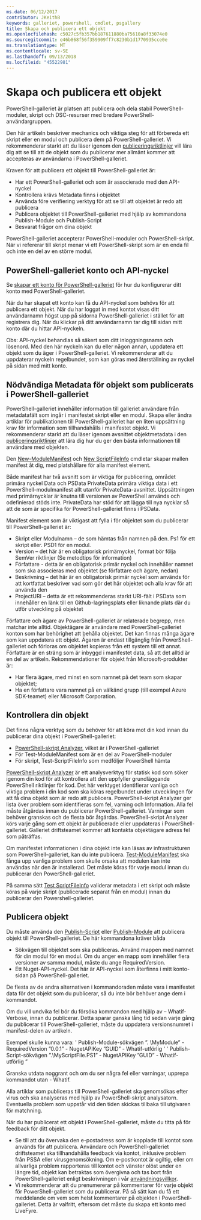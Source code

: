 ```yaml
---
ms.date: 06/12/2017
contributor: JKeithB
keywords: galleriet, powershell, cmdlet, psgallery
title: Skapa och publicera ett objekt
ms.openlocfilehash: c5027c5fb357bb187611880ba75610a8f33074e0
ms.sourcegitcommit: e46b868f56f359909ff7c8230b1d1770935cce0e
ms.translationtype: MT
ms.contentlocale: sv-SE
ms.lasthandoff: 09/13/2018
ms.locfileid: "45522981"
---
```

# <a name="creating-and-publishing-an-item"></a>Skapa och publicera ett objekt

PowerShell-galleriet är platsen att publicera och dela stabil PowerShell-moduler, skript och DSC-resurser med bredare PowerShell-användargruppen.

Den här artikeln beskriver mechanics och viktiga steg för att förbereda ett skript eller en modul och publicera dem på PowerShell-galleriet.
Vi rekommenderar starkt att du läser igenom den [publiceringsriktlinjer](https://msdn.microsoft.com/powershell/gallery/psgallery/psgallery-PublishingGuidelines) vill lära dig att se till att de objekt som du publicerar mer allmänt kommer att accepteras av användarna i PowerShell-galleriet.

Kraven för att publicera ett objekt till PowerShell-galleriet är:

- Har ett PowerShell-galleriet och som är associerade med den API-nyckel
- Kontrollera krävs Metadata finns i objektet
- Använda före verifiering verktyg för att se till att objektet är redo att publicera
- Publicera objektet till PowerShell-galleriet med hjälp av kommandona Publish-Module och Publish-Script
- Besvarat frågor om dina objekt

PowerShell-galleriet accepterar PowerShell-moduler och PowerShell-skript.
När vi refererar till skript menar vi ett PowerShell-skript som är en enda fil och inte en del av en större modul.

## <a name="powershell-gallery-account-and-api-key"></a>PowerShell-galleriet konto och API-nyckel

Se [skapar ett konto för PowerShell-galleriet](https://msdn.microsoft.com/powershell/gallery/psgallery/psgallery_creating_an_account) för hur du konfigurerar ditt konto med PowerShell-galleriet.

När du har skapat ett konto kan få du API-nyckel som behövs för att publicera ett objekt.
När du har loggat in med kontot visas ditt användarnamn högst upp på sidorna PowerShell-galleriet i stället för att registrera dig.
När du klickar på ditt användarnamn tar dig till sidan mitt konto där du hittar API-nyckeln.

Obs: API-nyckel behandlas så säkert som ditt inloggningsnamn och lösenord.
Med den här nyckeln kan du eller någon annan, uppdatera ett objekt som du äger i PowerShell-galleriet.
Vi rekommenderar att du uppdaterar nyckeln regelbundet, som kan göras med återställning av nyckel på sidan med mitt konto.

## <a name="required-metadata-for-items-published-to-the-powershell-gallery"></a>Nödvändiga Metadata för objekt som publicerats i PowerShell-galleriet

PowerShell-galleriet innehåller information till galleriet användare från metadatafält som ingår i manifestet skript eller en modul.
Skapa eller ändra artiklar för publikationen till PowerShell-galleriet har en liten uppsättning krav för information som tillhandahålls i manifestet objekt.
Vi rekommenderar starkt att du läser igenom avsnittet objektmetadata i den [publiceringsriktlinjer](https://msdn.microsoft.com/powershell/gallery/psgallery/psgallery-PublishingGuidelines) att lära dig hur du ger den bästa informationen till användare med objekten.

Den [New-ModuleManifest](https://msdn.microsoft.com/powershell/gallery/psget/module/ModuleManifest-Reference) och [New ScriptFileInfo](https://msdn.microsoft.com/powershell/gallery/psget/script/psget_new-scriptfileinfo) cmdletar skapar mallen manifest åt dig, med platshållare för alla manifest element.

Både manifest har två avsnitt som är viktiga för publicering, området primära nyckel Data och PSData PrivateData primära viktiga data i ett PowerShell-modulmanifest allt utanför PrivateData-avsnittet.
Uppsättningen med primärnycklar är knutna till versionen av PowerShell används och odefinierad stöds inte.
PrivateData har stöd för att lägga till nya nycklar så att de som är specifika för PowerShell-galleriet finns i PSData.


Manifest element som är viktigast att fylla i för objektet som du publicerar till PowerShell-galleriet är:

- Skript eller Modulnamn – de som hämtas från namnen på den. Ps1 för ett skript eller. PSD1 för en modul.
- Version – det här är en obligatorisk primärnyckel, format bör följa SemVer riktlinjer (Se metodtips för information)
- Författare - detta är en obligatorisk primär nyckel och innehåller namnet som ska associeras med objektet (se författare och ägare, nedan)
- Beskrivning – det här är en obligatorisk primär nyckel som används för att kortfattat beskriver vad som gör det här objektet och alla krav för att använda den
- ProjectURI – detta är ett rekommenderas starkt URI-fält i PSData som innehåller en länk till en Github-lagringsplats eller liknande plats där du utför utveckling på objektet

Författare och ägare av PowerShell-galleriet är relaterade begrepp, men matchar inte alltid.
Objektägare är användare med PowerShell-galleriet konton som har behörighet att behålla objektet. Det kan finnas många ägare som kan uppdatera ett objekt.
Ägaren är endast tillgänglig från PowerShell-galleriet och förloras om objektet kopieras från ett system till ett annat.
Författare är en sträng som är inbyggd i manifestet data, så att det alltid är en del av artikeln.
Rekommendationer för objekt från Microsoft-produkter är:

- Har flera ägare, med minst en som namnet på det team som skapar objektet;
- Ha en författare vara namnet på en välkänd grupp (till exempel Azure SDK-teamet) eller Microsoft Corporation.


## <a name="pre-validate-your-item"></a>Kontrollera din objekt

Det finns några verktyg som du behöver för att köra mot din kod innan du publicerar dina objekt i PowerShell-galleriet:

- [PowerShell-skript Analyzer](https://www.powershellgallery.com/packages/PSScriptAnalyzer/), vilket är i PowerShell-galleriet
- För Test-ModuleManifest som är en del av PowerShell-moduler
- För skript, Test-ScriptFileInfo som medföljer PowerShell hämta

[PowerShell-skript Analyzer](https://www.powershellgallery.com/packages/PSScriptAnalyzer/) är ett analysverktyg för statisk kod som söker igenom din kod för att kontrollera att den uppfyller grundläggande PowerShell riktlinjer för kod. Det här verktyget identifierar vanliga och viktiga problem i din kod som ska köras regelbundet under utvecklingen för att få dina objekt som är redo att publicera.
PowerShell-skript Analyzer ger lista över problem som identifieras som fel, varning och Information.
Alla fel måste åtgärdas innan du publicerar PowerShell-galleriet. Varningar som behöver granskas och de flesta bör åtgärdas.
PowerShell-skript Analyzer körs varje gång som ett objekt är publicerade eller uppdateras i PowerShell-galleriet.
Galleriet driftsteamet kommer att kontakta objektägare adress fel som påträffas.

Om manifestet informationen i dina objekt inte kan läsas av infrastrukturen som PowerShell-galleriet, kan du inte publicera.
[Test-ModuleManifest](https://msdn.microsoft.com/powershell/reference/5.1/microsoft.powershell.core/test-modulemanifest) ska fånga upp vanliga problem som skulle orsaka att modulen kan inte användas när den är installerad. Det måste köras för varje modul innan du publicerar den PowerShell-galleriet.

På samma sätt [Test ScriptFileInfo](https://msdn.microsoft.com/powershell/gallery/psget/script/psget_test-scriptfileinfo) validerar metadata i ett skript och måste köras på varje skript (publicerade separat från en modul) innan du publicerar den Powershell-galleriet.


## <a name="publishing-items"></a>Publicera objekt

Du måste använda den [Publish-Script](https://msdn.microsoft.com/powershell/gallery/psget/script/psget_publish-script) eller [Publish-Module](https://msdn.microsoft.com/powershell/gallery/psget/module/psget_publish-module) att publicera objekt till PowerShell-galleriet.
De här kommandona kräver båda

- Sökvägen till objektet som ska publiceras. Använd mappen med namnet för din modul för en modul. Om du anger en mapp som innehåller flera versioner av samma modul, måste du ange RequiredVersion.
- Ett Nuget-API-nyckel. Det här är API-nyckel som återfinns i mitt konto-sidan på PowerShell-galleriet.

De flesta av de andra alternativen i kommandoraden måste vara i manifestet data för det objekt som du publicerar, så du inte bör behöver ange dem i kommandot.

Om du vill undvika fel bör du försöka kommandon med hjälp av – Whatif-Verbose, innan du publicerar.
Detta sparar ganska lång tid sedan varje gång du publicerar till PowerShell-galleriet, måste du uppdatera versionsnumret i manifest-delen av artikeln.

Exempel skulle kunna vara: ' Publish-Module-sökvägen ”. \MyModule” - RequiredVersion ”0.0.1” - NugetAPIKey ”GUID” - Whatif-utförlig ' ' Publish-Script-sökvägen ”.\MyScriptFile.PS1” - NugetAPIKey ”GUID” - Whatif-utförlig ”

Granska utdata noggrant och om du ser några fel eller varningar, upprepa kommandot utan - Whatif.

Alla artiklar som publiceras till PowerShell-galleriet ska genomsökas efter virus och ska analyseras med hjälp av PowerShell-skript analysatorn.
Eventuella problem som uppstår vid den tiden skickas tillbaka till utgivaren för matchning.

När du har publicerat ett objekt i PowerShell-galleriet, måste du titta på för feedback för ditt objekt.

- Se till att du övervaka den e-postadress som är kopplade till kontot som används för att publicera.
Användare och PowerShell-galleriet driftsteamet ska tillhandahålla feedback via kontot, inklusive problem från PSSA eller virusgenomsökning.
Om e-postkontot är ogiltig, eller om allvarliga problem rapporteras till kontot och vänster olöst under en längre tid, objekt kan betraktas som övergivna och tas bort från PowerShell-galleriet enligt beskrivningen i vår [användningsvillkor](https://www.powershellgallery.com/policies/Terms).
- Vi rekommenderar att du prenumererar på kommentarer för varje objekt för PowerShell-galleriet som du publicerar.
På så sätt kan du få ett meddelande om vem som helst kommentarer på objekten i PowerShell-galleriet.
Detta är valfritt, eftersom det måste du skapa ett konto med LiveFyre.
